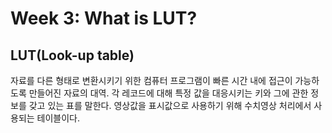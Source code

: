 # Week 3: What is LUT?
## LUT(Look-up table)
자료를 다른 형태로 변환시키기 위한 컴퓨터 프로그램이 빠른 시간 내에 접근이 가능하도록 만들어진 자료의 대역. 각 레코드에 대해 특정 값을 대응시키는 키와 그에 관한 정보를 갖고 있는 표를 말한다. 영상값을 표시값으로 사용하기 위해 수치영상 처리에서 사용되는 테이블이다.
